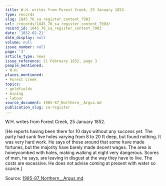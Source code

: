 ```yaml
---
title: W.H. writes from Forest Creek, 25 January 1852.
type: records
slug: 1845_76_sa_register_content_7903
url: /records/1845_76_sa_register_content_7903/
record_id: 1845_76_sa_register_content_7903
date: '1852-02-21'
date_display: null
volume: null
issue_number: null
page: '3'
article_type: news
issue_reference: 21 February 1852, page 3
people_mentioned:
- W.H.
places_mentioned:
- Forest Creek
topics:
- goldfields
- mining
- labour
source_document: 1985-87_Northern__Argus.md
publication_slug: sa-register
---
```


W.H. writes from Forest Creek, 25 January 1852.

[He reports having been there for 10 days without any success yet.  The party had sunk five holes varying from 8 to 20 ft deep, but found nothing.  It was very hard work.  He says of those around that some have made fortunes, but the majority have barely made decent wages.  The area is honeycombed with holes, making walking at night very dangerous.  Scores of men, he says, are leaving in disgust at the way they have to live.  The costs are excessive.  He does not advise coming at present with water so scarce.]

Source: [1985-87_Northern__Argus.md](/downloads/markdown/1985-87_Northern__Argus.md)
